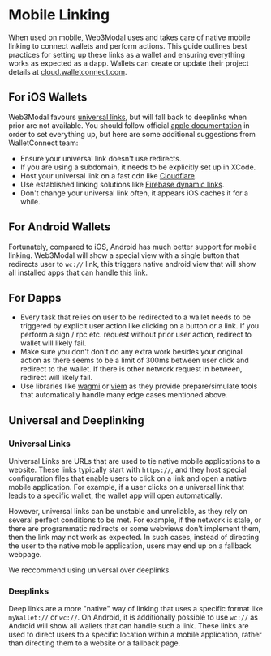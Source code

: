 # Mobile Linking

When used on mobile, Web3Modal uses and takes care of native mobile linking to connect wallets and perform actions. This guide outlines best practices for setting up these links as a wallet and ensuring everything works as expected as a dapp. Wallets can create or update their project details at [cloud.walletconnect.com](https://cloud.walletconnect.com/).

## For iOS Wallets

Web3Modal favours [universal links](https://developer.apple.com/ios/universal-links), but will fall back to deeplinks when prior are not available. You should follow official [apple documentation](https://developer.apple.com/documentation/xcode/allowing-apps-and-websites-to-link-to-your-content?language=objc) in order to set everything up, but here are some additional suggestions from WalletConnect team:

- Ensure your universal link doesn't use redirects.
- If you are using a subdomain, it needs to be explicitly set up in XCode.
- Host your universal link on a fast cdn like [Cloudflare](https://cloudflare.com).
- Use established linking solutions like [Firebase dynamic links](https://firebase.google.com/docs/dynamic-links).
- Don't change your universal link often, it appears iOS caches it for a while.

## For Android Wallets

Fortunately, compared to iOS, Android has much better support for mobile linking. Web3Modal will show a special view with a single button that redirects user to `wc://` link, this triggers native android view that will show all installed apps that can handle this link.

## For Dapps

- Every task that relies on user to be redirected to a wallet needs to be triggered by explicit user action like clicking on a button or a link. If you perform a sign / rpc etc. request without prior user action, redirect to wallet will likely fail.
- Make sure you don't don't do any extra work besides your original action as there seems to be a limit of 300ms between user click and redirect to the wallet. If there is other network request in between, redirect will likely fail.
- Use libraries like [wagmi](https://wagmi.sh) or [viem](https://viem.sh) as they provide prepare/simulate tools that automatically handle many edge cases mentioned above.

## Universal and Deeplinking

### Universal  Links

Universal Links are URLs that are used to tie native mobile applications to a website. These links typically start with `https://`, and they host special configuration files that enable users to click on a link and open a native mobile application. For example, if a user clicks on a universal link that leads to a specific wallet, the wallet app will open automatically.

However, universal links can be unstable and unreliable, as they rely on several perfect conditions to be met. For example, if the network is stale, or there are programmatic redirects or some webviews don't implement them, then the link may not work as expected. In such cases, instead of directing the user to the native mobile application, users may end up on a fallback webpage.

We reccommend using universal over deeplinks.
### Deeplinks

Deep links are a more "native" way of linking that uses a specific format like `myWallet://` or `wc://`. On Android, it is additionally possible to use `wc://` as Android will show all wallets that can handle such a link. These links are used to direct users to a specific location within a mobile application, rather than directing them to a website or a fallback page.
